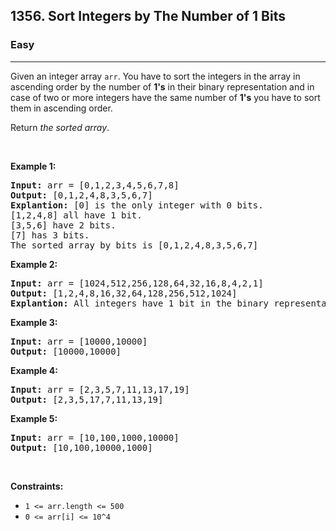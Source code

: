 <h2>1356. Sort Integers by The Number of 1 Bits</h2><h3>Easy</h3><hr><div><p>Given an integer array <code>arr</code>. You have to sort the integers in the array&nbsp;in ascending order by the number of <strong>1's</strong>&nbsp;in their binary representation and in case of two or more integers have the same number of <strong>1's</strong> you have to sort them in ascending order.</p>

<p>Return <em>the sorted array</em>.</p>

<p>&nbsp;</p>
<p><strong>Example 1:</strong></p>

<pre><strong>Input:</strong> arr = [0,1,2,3,4,5,6,7,8]
<strong>Output:</strong> [0,1,2,4,8,3,5,6,7]
<strong>Explantion:</strong> [0] is the only integer with 0 bits.
[1,2,4,8] all have 1 bit.
[3,5,6] have 2 bits.
[7] has 3 bits.
The sorted array by bits is [0,1,2,4,8,3,5,6,7]
</pre>

<p><strong>Example 2:</strong></p>

<pre><strong>Input:</strong> arr = [1024,512,256,128,64,32,16,8,4,2,1]
<strong>Output:</strong> [1,2,4,8,16,32,64,128,256,512,1024]
<strong>Explantion:</strong> All integers have 1 bit in the binary representation, you should just sort them in ascending order.
</pre>

<p><strong>Example 3:</strong></p>

<pre><strong>Input:</strong> arr = [10000,10000]
<strong>Output:</strong> [10000,10000]
</pre>

<p><strong>Example 4:</strong></p>

<pre><strong>Input:</strong> arr = [2,3,5,7,11,13,17,19]
<strong>Output:</strong> [2,3,5,17,7,11,13,19]
</pre>

<p><strong>Example 5:</strong></p>

<pre><strong>Input:</strong> arr = [10,100,1000,10000]
<strong>Output:</strong> [10,100,10000,1000]
</pre>

<p>&nbsp;</p>
<p><strong>Constraints:</strong></p>

<ul data-read-aloud-multi-block="true">
	<li><code>1 &lt;= arr.length &lt;= 500</code></li>
	<li><code>0 &lt;= arr[i] &lt;= 10^4</code></li>
</ul>
</div>